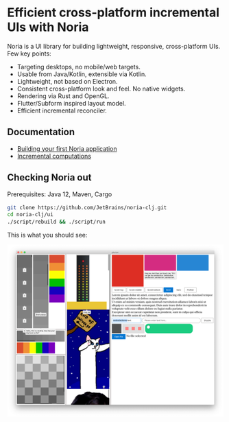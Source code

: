 # Efficient cross-platform incremental UIs with Noria

Noria is a UI library for building lightweight, responsive, cross-platform UIs. Few key points:

- Targeting desktops, no mobile/web targets.
- Usable from Java/Kotlin, extensible via Kotlin.
- Lightweight, not based on Electron.
- Consistent cross-platform look and feel. No native widgets.
- Rendering via Rust and OpenGL.
- Flutter/Subform inspired layout model.
- Efficient incremental reconciler.

## Documentation

- [Building your first Noria application](docs/hello_world.md)
- [Incremental computations](docs/incremental_clojure.md)

## Checking Noria out

Prerequisites: Java 12, Maven, Cargo

```sh
git clone https://github.com/JetBrains/noria-clj.git
cd noria-clj/ui
./script/rebuild && ./script/run
```

This is what you should see:

![](widgets.png)

